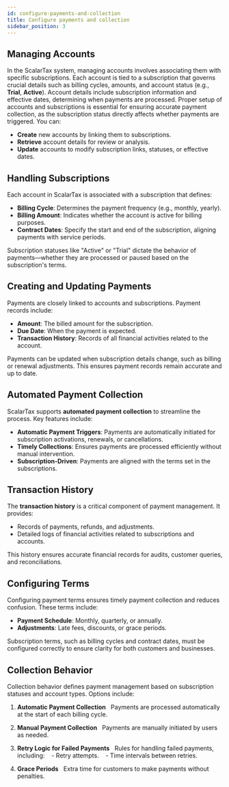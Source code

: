 ```yaml
---
id: configure-payments-and-collection
title: Configure payments and collection
sidebar_position: 3
---
```


## Managing Accounts

In the ScalarTax system, managing accounts involves associating them with specific subscriptions. Each account is tied to a subscription that governs crucial details such as billing cycles, amounts, and account status (e.g., **Trial**, **Active**). Account details include subscription information and effective dates, determining when payments are processed. Proper setup of accounts and subscriptions is essential for ensuring accurate payment collection, as the subscription status directly affects whether payments are triggered. You can:
- **Create** new accounts by linking them to subscriptions.
- **Retrieve** account details for review or analysis.
- **Update** accounts to modify subscription links, statuses, or effective dates.

## Handling Subscriptions

Each account in ScalarTax is associated with a subscription that defines:
- **Billing Cycle**: Determines the payment frequency (e.g., monthly, yearly).
- **Billing Amount**: Indicates whether the account is active for billing purposes.
- **Contract Dates**: Specify the start and end of the subscription, aligning payments with service periods.

Subscription statuses like "Active" or "Trial" dictate the behavior of payments—whether they are processed or paused based on the subscription's terms.

## Creating and Updating Payments

Payments are closely linked to accounts and subscriptions. Payment records include:
- **Amount**: The billed amount for the subscription.
- **Due Date**: When the payment is expected.
- **Transaction History**: Records of all financial activities related to the account.

Payments can be updated when subscription details change, such as billing or renewal adjustments. This ensures payment records remain accurate and up to date.

## Automated Payment Collection

ScalarTax supports **automated payment collection** to streamline the process. Key features include:
- **Automatic Payment Triggers**: Payments are automatically initiated for subscription activations, renewals, or cancellations.
- **Timely Collections**: Ensures payments are processed efficiently without manual intervention.
- **Subscription-Driven**: Payments are aligned with the terms set in the subscriptions.

## Transaction History

The **transaction history** is a critical component of payment management. It provides:
- Records of payments, refunds, and adjustments.
- Detailed logs of financial activities related to subscriptions and accounts.

This history ensures accurate financial records for audits, customer queries, and reconciliations.

## Configuring Terms
Configuring payment terms ensures timely payment collection and reduces confusion. These terms include:
- **Payment Schedule**: Monthly, quarterly, or annually.
- **Adjustments**: Late fees, discounts, or grace periods.

Subscription terms, such as billing cycles and contract dates, must be configured correctly to ensure clarity for both customers and businesses.

## Collection Behavior

Collection behavior defines payment management based on subscription statuses and account types. Options include:

1. **Automatic Payment Collection**  
 Payments are processed automatically at the start of each billing cycle.

2. **Manual Payment Collection**  
 Payments are manually initiated by users as needed.

3. **Retry Logic for Failed Payments**  
 Rules for handling failed payments, including:
   - Retry attempts.
   - Time intervals between retries.

4. **Grace Periods**  
 Extra time for customers to make payments without penalties.


